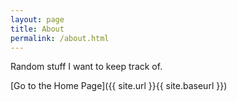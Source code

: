 ```yaml
---
layout: page
title: About
permalink: /about.html
---
```


Random stuff I want to keep track of.

[Go to the Home Page]({{ site.url }}{{ site.baseurl }})
